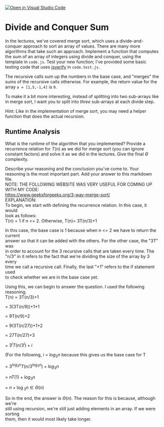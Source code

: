 [![Open in Visual Studio Code](https://classroom.github.com/assets/open-in-vscode-718a45dd9cf7e7f842a935f5ebbe5719a5e09af4491e668f4dbf3b35d5cca122.svg)](https://classroom.github.com/online_ide?assignment_repo_id=11765941&assignment_repo_type=AssignmentRepo)
# Divide and Conquer Sum

In the lectures, we've covered merge sort, which uses a divide-and-conquer
approach to sort an array of values. There are many more algorithms that take
such an approach. Implement a function that computes the sum of an array of
integers using divide and conquer, using the template in `code.js`. Test your
new function; I've provided some basic testing code that uses
[jsverify](https://jsverify.github.io/) in `code.test.js`.

The recursive calls sum up the numbers in the base case, and "merges" the sums
of the recursive calls otherwise. For example, the return value for the array `a
= [1,5,-1,4]` is `9`.

To make it a bit more interesting, instead of splitting into two sub-arrays like
in merge sort, I want you to split into *three* sub-arrays at each divide step.

Hint: Like in the implementation of merge sort, you may need a helper function
that does the actual recursion.

## Runtime Analysis

What is the runtime of the algorithm that you implemented? Provide a recurrence
relation for $T(n)$ as we did for merge sort (you can ignore constant factors)
and solve it as we did in the lectures. Give the final $\Theta$ complexity.

Describe your reasoning and the conclusion you've come to. Your reasoning is the
most important part. Add your answer to this markdown file.  
NOTE: THE FOLLOWING WEBSITE WAS VERY USEFUL FOR COMING UP WITH MY CODE:  
https://www.geeksforgeeks.org/3-way-merge-sort/  
EXPLANATION:  
To begin, we start with defining the recurrence relation. In this case, it would  
look as follows:  
T(n) = 1 if n <= 2. Otherwise, T(n)= 3T(n/3)+1  

In this case, the base case is 1 because when n <= 2 we have to return the current  
answer so that it can be added with the others. For the other case, the "3T" was  
in order to account for the 3 recursive calls that are taken every time. The  
"n/3" in it refers to the fact that we're dividing the size of the array by 3 every  
time we call a recursive call. Finally, the last "+1" refers to the if statement used  
to check whether we are in the base case yet.  

Using this, we can begin to answer the question. I used the following reasoning.  
T(n) = 3T(n/3)+1   
  
= 3(3T(n/9))+1+1  
     
= 9T(n/9)+2  
     
= 9(3T(n/27))+1+2  
     
= 27T(n/27)+3  
     
= $3^iT(n/3^i)+i$    
    
(For the following, i = $log{_3}{n}$ because this gives us the base case for T  
     
= $3^{log{_3}{n}}T(n/3^{log{_3}{n}}) + log{_3}{n}$  

= $nT(1)+log{_3}{n}$  
       
= $n+\log{_3}{n} \in \Theta(n)$  
     
So in the end, the answer is $\Theta(n)$. The reason for this is because, although we're  
still using recursion, we're still just adding elements in an array. If we were sorting  
them, then it would most likely take longer.

     

